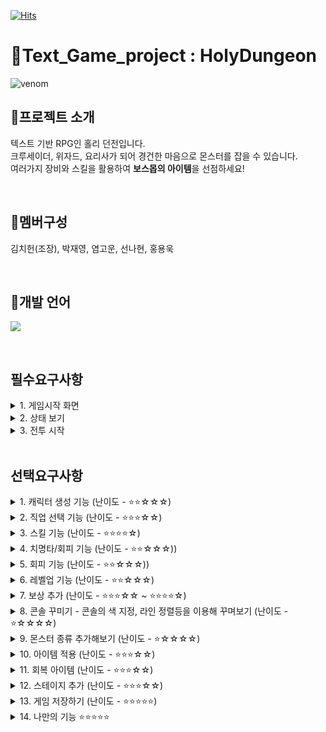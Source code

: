 [![Hits](https://hits.seeyoufarm.com/api/count/incr/badge.svg?url=https%3A%2F%2Fgithub.com%2FchoneyKim%2FSpartaDungeon%2Fhit-counter&count_bg=%2379C83D&title_bg=%23555555&icon=&icon_color=%23E7E7E7&title=hits&edge_flat=false)](https://hits.seeyoufarm.com)

# :crown:Text_Game_project : HolyDungeon
![venom](https://capsule-render.vercel.app/api?type=venom&height=200&text=Holy%20Dungeon.&fontSize=70&color=0:8871e5,100:b678c4&stroke=b678c4)



## :statue_of_liberty:프로젝트 소개
텍스트 기반 RPG인 홀리 던전입니다. <br>
크루세이더, 위자드, 요리사가 되어 경건한 마음으로 몬스터를 잡을 수 있습니다.
<br>
여러가지 장비와 스킬을 활용하여 **보스몹의 아이템**을 선점하세요!

<br>

## :hatching_chick:멤버구성
김치헌(조장), 박재영, 염고운, 선나현, 홍용욱

<br>

## :notebook_with_decorative_cover:개발 언어
<img src="https://img.shields.io/badge/c%23-%23239120.svg?style=for-the-badge&logo=c-sharp&logoColor=white"/>
</p>
<br>

## 필수요구사항


<details>
  <summary> 1. 게임시작 화면 </summary>
  
  <!-- 내용 -->
  #### 게임 메인
  ![게임 시작화면](https://github.com/choneyKim/SpartaDungeon/assets/30296431/26cb9193-ce8a-4e2f-bd24-05b26ee233ca)
  <br> 아라비안나이트 풍의 화면이 반겨준다 <br> 
  ##### 캐릭터 이름 입력
  ![image](https://github.com/choneyKim/SpartaDungeon/assets/30296431/1122e660-aafe-4617-b328-37351835165a)
  <br> 개성있게 이름을 적어주세요 <br>
  ##### 캐릭터 직업 선택
  ![image](https://github.com/choneyKim/SpartaDungeon/assets/30296431/98e34a13-9075-4fc3-90bf-9f67901698f1)
  <br> 3가지 직업마다의 독특한 스킬을 써보세요 <br>


</details>


<details>
  <summary> 2. 상태 보기 </summary>
  
  <!-- 내용 -->
  
  #### 마을
  ![image](https://github.com/choneyKim/SpartaDungeon/assets/30296431/f5e1bca0-feaa-4aea-970f-cc051fcb337d)
  #### 캐릭터 상태보기
  ![image](https://github.com/choneyKim/SpartaDungeon/assets/30296431/a9f5baf5-76ea-46ea-beac-841632b28f19)
  <br>
  돈이 많은 쉐프 부럽.. 
  <br>
  

</details>




<details>
  <summary> 3. 전투 시작 </summary>
  
  <!-- 내용 -->
  
#### 보스몹과의 조우
![image](https://github.com/choneyKim/SpartaDungeon/assets/30296431/8fa055a4-afaf-4b12-86ef-86d5e8be3887)
<br> 20탄 끝판왕 이기려면 ***강의를 들어야*** 한다 <br>

</details>




<br>

## 선택요구사항


<details>
  <summary> 1. 캐릭터 생성 기능 (난이도 - ⭐⭐☆☆☆)</summary>
  <!-- 내용 -->
    
    - 시작화면에서 플레이어 Name을 입력하고, 직업을 선택하는 기능을 추가
    
</details>
    

<details>
  <summary> 2. 직업 선택 기능 (난이도 - ⭐⭐⭐☆☆) </summary>
  <!-- 내용 -->
    
     - 크루세이더 / 위자드 / 쉐프  3가지 직업
    
     - 직업별 기본스탯을 다르게 설정
    
     - 직업별 스킬(단일스킬 3개, 전체스킬1개) 설정

</details>

    

<details>
  <summary> 3. 스킬 기능  (난이도 - ⭐⭐⭐⭐☆)</summary>
  <!-- 내용 -->

     - 캐릭터별 차등 MP 부여
     
     - 스킬 사용 시 회피불가
    
     - 직업 특성에 맞는 개성있는 스킬 추가
     
</details>


    

<details>
  <summary> 4. 치명타/회피 기능  (난이도 - ⭐⭐☆☆☆))</summary>
  <!-- 내용 -->
    
     - 치명타 회피 확률 각각 15%
     - 치명타시 160%의 데미지
     
</details>


<details>
  <summary> 5. 회피 기능  (난이도 - ⭐⭐☆☆☆))</summary>
  <!-- 내용 -->
    
     - 15% 확률
     - 스킬은 회피할 수 없습니다
     
</details>



<details>
  <summary> 6. 레벨업 기능  (난이도 - ⭐⭐☆☆☆) </summary>
  <!-- 내용 -->
    
     - 몬스터 레벨당 경험치 획득
    
     - 레벨1당  공격력0.5/ 방어력1/ 체력 마나 10/ 필요 경험치1.5배
     
</details>

    


<details>
  <summary> 7. 보상 추가 (난이도 - ⭐⭐⭐☆☆ ~ ⭐⭐⭐⭐☆) </summary>
  <!-- 내용 -->

    **Stage Clear**
    
     - 몬스터 처치 시 Drop Table에서 확률로 아이템 획득 가능
    
     - 포션 4종 중 1개 랜덤으로 획득가능
    
    **Stage Fail**
    
     - 경험치 10% 감소 후 체력 100%로 부활
    
     - Stage 1감소


</details>




<details>
  <summary> 8. 콘솔 꾸미기 -  콘솔의 색 지정, 라인 정렬등을 이용해 꾸며보기 (난이도 - ⭐☆☆☆☆) </summary>
  <!-- 내용 -->
    
     - 상점 아이템 라인 정렬기능
    
     - 게임 시작화면 이미지 구성

     - 포션 구매 버튼 색깔 적용
     
</details>

 
<details>
  <summary> 9. 몬스터 종류 추가해보기 (난이도 - ⭐☆☆☆☆)</summary>
  <!-- 내용 -->
    
     - 팀원 별 특색을 살려 보스몬스터로 추가
    
     - 일반 몬스터 2종 추가
     
</details>

<details>
  <summary> 10. 아이템 적용  (난이도 - ⭐⭐⭐☆☆)</summary>
  <!-- 내용 -->

     - 인벤토리 기능 추가
     
     - 팀원 별 특색을 살려 보스몬스터 아이템 추가
    
     - 일반 몬스터 2종 추가

</details>


<details>
  <summary> 11. 회복 아이템  (난이도 - ⭐⭐⭐☆☆)</summary>
  <!-- 내용 -->

     - HP, MP 포션 4개 추가
     
     - 상점에서 포션 구매
    
     - 던전 입장 전 포션 사용 가능

     -  몬스터 제거시 보상으로 포션 아이템 획득 가능

     - 최대 HP, MP 보다 높게 회복 안됨

     - 보유 포션 표시

</details>
    

<details>
  <summary> 12. 스테이지 추가  (난이도 - ⭐⭐⭐☆☆)</summary>
  <!-- 내용 -->

     - 일반스테이지와 보스 스테이지로 나누어져 있음
     
     - 5, 10, 15, 20 마다 보스 출현

</details>


<details>
  <summary> 13. 게임 저장하기  (난이도 - ⭐⭐⭐⭐⭐)</summary>
  <!-- 내용 -->

     - 저장 가능 기능
     
</details>


<details>
  <summary> 14. 나만의 기능  ⭐⭐⭐⭐⭐</summary>
  <!-- 내용 -->


     - 방어 기능 추가 - 한턴을 방어하며 MP를 회복한다

     - 공격 방어 성공시 MP 10 회복, 데미지 50% 경감

     - 방어 실패시 모든 데미지를 받지만  MP 5 회복  

     - 보스 몬스터 추가

     - 보스 스킬 추가

     - 보스 아이템 추가
     

</details>
    
